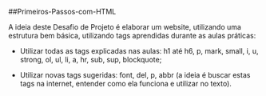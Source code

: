 ##Primeiros-Passos-com-HTML

A ideia deste Desafio de Projeto é elaborar um website, utilizando uma estrutura bem básica, utilizando tags aprendidas durante as aulas práticas:

- Utilizar todas as tags explicadas nas aulas: h1 até h6, p, mark, small, i, u, strong, ol, ul, li, a, hr, sub, sup, blockquote;

- Utilizar novas tags sugeridas: font, del, p, abbr (a ideia é buscar estas tags na internet, entender como ela funciona e utilizar no texto).
